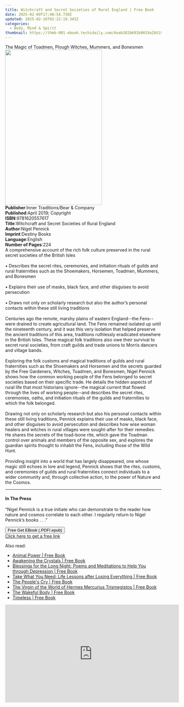 ```yaml
---
title: Witchcraft and Secret Societies of Rural England | Free Book
date: 2025-02-09T17:48:54.730Z
updated: 2025-02-16T02:22:19.345Z
categories:
  - Body, Mind & Spirit
thumbnail: https://thmb-001-ebook.techidaily.com/6eab382b691b9019a2b519bd5efe72ded27c406ae1112debcad8d5e46edb2254.jpg
---
```

<main id="book-container">
  <div class="flex flex-col">
    <div class="book-brief flex-1 py-6 px-4 sm:p-6 md:py-10 md:px-8">
      <!-- brief-->
      <div class="book-brief-main">
        The Magic of Toadmen, Plough Witches, Mummers, and Bonesmen
      </div>
    </div>
    <div
      class="book-meta-info flex-1 grid gap-4 col-start-1 col-end-3 row-start-1 sm:mb-6 sm:grid-cols-4 lg:gap-6 lg:col-start-2 lg:row-end-6 lg:row-span-6 lg:mb-0"
    >
      <div
        class="book-meta-info-left place-content-center mt-4 p-4 text-sm leading-6 col-start-2 col-span-2 dark:text-slate-400"
      >
        <img
          class="w-full h-500 object-cover rounded-lg sm:h-255 sm:col-span-2 lg:col-span-full"
          src="https://img-001-ebook.techidaily.com/adb51e14a30dfeef578813456e1990a0fc8cae6e5dbad49501807fe6427ca65b.jpg"
          alt=""
          width="312"
          height="500"
        />
      </div>
      <div
        class="book-meta-info-right mt-2 col-start-1 row-start-2 col-span-3 self-center"
      >
        <!-- meta data  -->
        <div class="flex flex-col px-4 md:px-8">
          <div class="flex-1">
            <strong>Publisher</strong>:<span class="px-2"
              >Inner Traditions/Bear &amp; Company</span
            >
          </div>
          <div class="flex-1">
            <strong>Published</strong>:<span class="px-2"
              >April 2019; Copyright</span
            >
          </div>
          <div class="flex-1">
            <strong>ISBN</strong>:<span class="px-2">9781620557617</span>
          </div>
          <div class="flex-1">
            <strong>Title</strong>:<span class="px-2"
              >Witchcraft and Secret Societies of Rural England</span
            >
          </div>
          <div class="flex-1">
            <strong>Author</strong>:<span class="px-2">Nigel Pennick</span>
          </div>
          <div class="flex-1">
            <strong>Imprint</strong>:<span class="px-2">Destiny Books</span>
          </div>
          <div class="flex-1">
            <strong>Language</strong>:<span class="px-2">English</span>
          </div>
          <div class="flex-1">
            <strong>Number of Pages</strong>:<span class="px-2">224</span>
          </div>
        </div>
      </div>
    </div>
    <div class="book-description flex-1 py-6 px-4 sm:p-6 md:py-10 md:px-8">
      <div class="book-description-main">
        <div accordion-content="" id="description">
          A comprehensive account of the rich folk culture preserved in the
          rural secret societies of the British Isles <br /><br />• Describes
          the secret rites, ceremonies, and initiation rituals of guilds and
          rural fraternities such as the Shoemakers, Horsemen, Toadmen, Mummers,
          and Bonesmen <br /><br />• Explains their use of masks, black face,
          and other disguises to avoid persecution <br /><br />• Draws not only
          on scholarly research but also the author’s personal contacts within
          these still living traditions <br /><br />Centuries ago the remote,
          marshy plains of eastern England--the Fens--were drained to create
          agricultural land. The Fens remained isolated up until the nineteenth
          century, and it was this very isolation that helped preserve the
          ancient traditions of this area, traditions ruthlessly eradicated
          elsewhere in the British Isles. These magical folk traditions also owe
          their survival to secret rural societies, from craft guilds and trade
          unions to Morris dancers and village bands. <br /><br />Exploring the
          folk customs and magical traditions of guilds and rural fraternities
          such as the Shoemakers and Horsemen and the secrets guarded by the
          Free Gardeners, Witches, Toadmen, and Bonesmen, Nigel Pennick shows
          how the common working people of the Fens belonged to secret societies
          based on their specific trade. He details the hidden aspects of rural
          life that most historians ignore--the magical current that flowed
          through the lives of working people--and describes the secret rites,
          ceremonies, oaths, and initiation rituals of the guilds and
          fraternities to which the folk belonged. <br /><br />Drawing not only
          on scholarly research but also his personal contacts within these
          still living traditions, Pennick explains their use of masks, black
          face, and other disguises to avoid persecution and describes how wise
          woman healers and witches in rural villages were sought-after for
          their remedies. He shares the secrets of the toad-bone rite, which
          gave the Toadman control over animals and members of the opposite sex,
          and explores the guardian spirits thought to inhabit the Fens,
          including those of the Wild Hunt. <br /><br />Providing insight into a
          world that has largely disappeared, one whose magic still echoes in
          lore and legend, Pennick shows that the rites, customs, and ceremonies
          of guilds and rural fraternities connect individuals to a wider
          community and, through collective action, to the power of Nature and
          the Cosmos.
        </div>
        <div class="accordion-fader"></div>
      </div>
    </div>
    <div class="book-excerpts flex-1 py-6 px-4 sm:p-6 md:py-10 md:px-8">
      <!-- excerpts-->
      <div class="book-excerpts-main">
        <hr />
        <h4 class="placeholder placeholder-heading">
          <span>In The Press</span>
        </h4>
        <p>
          “Nigel Pennick is a true initiate who can demonstrate to the reader
          how nature and cosmos correlate to each other. I regularly return to
          Nigel Pennick’s books . . .”
        </p>
      </div>
    </div>
    <div
      class="book-about-author flex-1 py-6 px-4 sm:p-6 md:py-10 md:px-8"
    ></div>
    <div class="book-free-get flex-1 py-6 px-4 sm:p-6 md:py-10 md:px-8">
      <button
        id="btn-free-get"
        class="bg-blue-500 hover:bg-blue-700 text-white font-bold py-2 px-4 rounded"
      >
        Free Get EBook (.PDF/.epub)
      </button>
      <div id="countdown-display" class="px-2 text-lg mt-2"></div>
      <a
        id="free-link"
        class="hidden bg-blue-500 hover:bg-blue-700 text-white font-bold py-2 px-4 rounded"
        href="https://www.ebooks.com/en-us/book/96393664/witchcraft-and-secret-societies-of-rural-england/nigel-pennick/"
        target="_blank"
        >Click here to get a free link</a
      >
    </div>
    <script>
      let countdownTime = 0;
      let countdownInterval = null;
      document
        .getElementById('btn-free-get')
        .addEventListener('click', startCountdown);
      function startCountdown() {
        countdownTime = new Date().getTime() + 60000 * 3;
        countdownInterval = setInterval(updateCountdown, 1000);
        document.getElementById('btn-free-get').disabled = true;
        document
          .getElementById('btn-free-get')
          .classList.add('bg-gray-500', 'cursor-not-allowed');
      }
      function updateCountdown() {
        let currentTime = new Date().getTime();
        let timeLeft = countdownTime - currentTime;
        let secondsLeft = Math.floor(timeLeft / 1000);
        document.getElementById('countdown-display').innerHTML =
          `Remaining time: ${secondsLeft} seconds.`;
        if (secondsLeft <= 0) {
          clearInterval(countdownInterval);
          document.getElementById('btn-free-get').classList.add('hidden');
          document.getElementById('free-link').classList.remove('hidden');
          document.getElementById('countdown-display').innerHTML = '';
        }
      }
    </script>
  </div>
</main>

<ins class="adsbygoogle"
      style="display:block"
      data-ad-client="ca-pub-7571918770474297"
      data-ad-slot="8358498916"
      data-ad-format="auto"
      data-full-width-responsive="true"></ins>
    

<span class="atpl-alsoreadstyle">Also read:</span>
<div><ul>
<li><a href="https://novels-ebooks.techidaily.com/210335129-9781797209548-animal-power/"><u>Animal Power | Free Book</u></a></li>
<li><a href="https://novels-ebooks.techidaily.com/210335377-9780593420874-awakening-the-crystals/"><u>Awakening the Crystals | Free Book</u></a></li>
<li><a href="https://novels-ebooks.techidaily.com/210334614-9781506480404-blessings-for-the-long-night-poems-and-meditations-to-help-you-through-depression/"><u>Blessings for the Long Night: Poems and Meditations to Help You through Depression | Free Book</u></a></li>
<li><a href="https://novels-ebooks.techidaily.com/210334594-9781506468624-take-what-you-need-life-lessons-after-losing-everything/"><u>Take What You Need: Life Lessons after Losing Everything | Free Book</u></a></li>
<li><a href="https://novels-ebooks.techidaily.com/210334503-9781638440529-the-peoples-cry/"><u>The People's Cry | Free Book</u></a></li>
<li><a href="https://novels-ebooks.techidaily.com/210334915-9782357288317-the-virgin-of-the-world-of-hermes-mercurius-trismegistos/"><u>The Virgin of the World of Hermes Mercurius Trismegistos | Free Book</u></a></li>
<li><a href="https://novels-ebooks.techidaily.com/210334717-9780834844087-the-wakeful-body/"><u>The Wakeful Body | Free Book</u></a></li>
<li><a href="https://novels-ebooks.techidaily.com/210334937-9781631953705-timeless/"><u>Timeless | Free Book</u></a></li>
</ul></div>

<!-- affiliate ads begin -->
<iframe width="560" height="315" src="https://www.youtube.com/embed/Jng92DT1n_Y?si=EdMRoNAFi0Q6mP7G" title="YouTube video player" frameborder="0" allow="accelerometer; autoplay; clipboard-write; encrypted-media; gyroscope; picture-in-picture; web-share" referrerpolicy="strict-origin-when-cross-origin" allowfullscreen></iframe>
<!-- affiliate ads end -->

